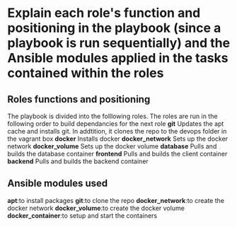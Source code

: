 # Explain each role's function and positioning in the playbook (since a playbook is run sequentially) and the Ansible modules applied in the tasks contained within the roles
## Roles functions and positioning
The playbook is divided into the folllowing roles. The roles are run in the following order to build dependancies for the next role
**git**
Updates the apt cache and installs git. In addtition, it clones the repo to the devops folder in the vagrant box
**docker**
Installs docker
**docker_network**
Sets up the docker network
**docker_volume**
Sets up the docker volume
**database**
Pulls and builds the database container
**frontend**
Pulls and builds the client container
**backend**
Pulls and builds the backend container

## Ansible modules used
**apt**:to install packages
**git**:to clone the repo
**docker_network**:to create the docker network
**docker_volume**:to create the docker volume
**docker_container**:to setup and start the containers